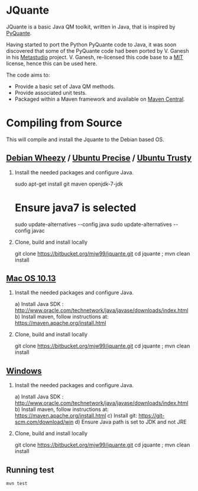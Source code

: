 # JQuante #

JQuante is a basic Java QM toolkit, written in Java, that is inspired by [PyQuante](http://pyquante.sourceforge.net/).

Having started to port the Python PyQuante code to Java, it was soon discovered that some of the PyQuante code had been ported by V. Ganesh in his [Metastudio](https://github.com/tovganesh/metastudio) project. V. Ganesh, re-licensed this code base to a [MIT](https://tldrlegal.com/license/mit-license) license, hence this can be used here.

The code aims to:

* Provide a basic set of Java QM methods.
* Provide associated unit tests.
* Packaged within a Maven framework and available on [Maven Central](http://search.maven.org/).

# Compiling from Source
This will compile and install the Jquante to the Debian based OS.
## [Debian Wheezy](http://www.debian.org/releases/wheezy/) / [Ubuntu Precise](http://releases.ubuntu.com/precise/) / [Ubuntu Trusty](http://releases.ubuntu.com/trusty/)

1) Install the needed packages and configure Java.

    sudo apt-get install git maven openjdk-7-jdk
    # Ensure java7 is selected
    sudo update-alternatives --config java
    sudo update-alternatives --config javac

2) Clone, build and install locally

    git clone https://bitbucket.org/mjw99/jquante.git
    cd jquante ; mvn clean install

## [Mac OS 10.13](https://www.apple.com/macos/high-sierra/)

1) Install the needed packages and configure Java.
   
    a) Install Java SDK : http://www.oracle.com/technetwork/java/javase/downloads/index.html
    b) Install maven, follow instructions at: https://maven.apache.org/install.html

2) Clone, build and install locally

    git clone https://bitbucket.org/mjw99/jquante.git
    cd jquante ; mvn clean install

## [Windows](https://www.microsoft.com/en-in/windows/)

1) Install the needed packages and configure Java.
   
    a) Install Java SDK : http://www.oracle.com/technetwork/java/javase/downloads/index.html
    b) Install maven, follow instructions at: https://maven.apache.org/install.html
    c) Install git: https://git-scm.com/download/win
    d) Ensure Java path is set to JDK and not JRE

2) Clone, build and install locally

    git clone https://bitbucket.org/mjw99/jquante.git
    cd jquante ; mvn clean install

## Running test
   
    mvn test

